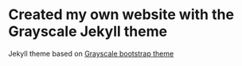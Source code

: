 Created my own website with the Grayscale Jekyll theme
=========================

Jekyll theme based on [Grayscale bootstrap theme ](http://ironsummitmedia.github.io/startbootstrap-grayscale/)


